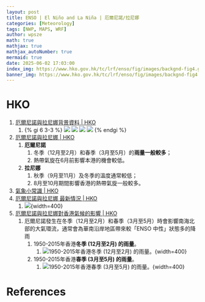 ```yaml
---
layout: post
title: ENSO | El Niño and La Niña | 厄爾尼諾/拉尼娜
categories: [Meteorology]
tags: [NWP, MAPS, WRF]
author: wpsze
math: true
mathjax: true
mathjax_autoNumber: true
mermaid: true
date: 2025-06-02 17:03:00
index_img: https://www.hko.gov.hk/tc/lrf/enso/fig/images/backgnd-fig4.gif
banner_img: https://www.hko.gov.hk/tc/lrf/enso/fig/images/backgnd-fig4.gif
---
```


# HKO

1. [厄爾尼諾與拉尼娜背景資料 | HKO](https://www.hko.gov.hk/tc/lrf/enso/enso-backgnd.htm)
   1. {% gi 6 3-3 %}
        ![](https://www.hko.gov.hk/tc/lrf/enso/fig/images/backgnd-fig1.gif)
        ![](https://www.hko.gov.hk/tc/lrf/enso/fig/images/backgnd-fig2.gif)
        ![](https://www.hko.gov.hk/tc/lrf/enso/fig/images/backgnd-fig3.gif)
        ![](https://www.hko.gov.hk/tc/lrf/enso/fig/images/backgnd-fig4.gif)
      {% endgi %} 
2. [厄爾尼諾與拉尼娜 | HKO](https://www.hko.gov.hk/tc/lrf/enso/enso-front.htm)
   1. **厄爾尼諾**
      1. 冬季（12月至2月）和春季（3月至5月）的**雨量一般較多**；
      2. 熱帶氣旋在6月前影響本港的機會較低。
   2. **拉尼娜**
      1. 秋季（9月至11月）及冬季的溫度通常較低；
      2. 8月至10月期間影響香港的熱帶氣旋一般較多。
3. [氣象小常識 | HKO](https://www.hko.gov.hk/tc/publica/reprint/files/r343.pdf#page=4.00)
4. [厄爾尼諾與拉尼娜 最新情況 | HKO](https://www.hko.gov.hk/tc/lrf/enso/enso-latest.htm)
   1. ![](https://www.hko.gov.hk/tc/lrf/enso/fig/images/fig.jpg){width=400}
5. [厄爾尼諾與拉尼娜對香港氣候的影響 | HKO](https://www.hko.gov.hk/tc/lrf/enso/enso-impact.htm)
   1. 厄爾尼諾發生在冬季（12月至2月）和春季（3月至5月）時會影響南海北部的大氣環流，通常會為華南沿岸地區帶來較「ENSO 中性」狀態多的降雨
      1. 1950-2015年香港**冬季 (12月至2月) 的雨量**。
         1. ![1950-2015年香港冬季 (12月至2月) 的雨量。](https://www.hko.gov.hk/tc/lrf/enso/fig/images/impact-fig1a.gif){width=400}
      2. 1950-2015年香港**春季 (3月至5月) 的雨量**。
         1. ![1950-2015年香港春季 (3月至5月) 的雨量。](https://www.hko.gov.hk/tc/lrf/enso/fig/images/impact-fig1b.gif){width=400}


# References